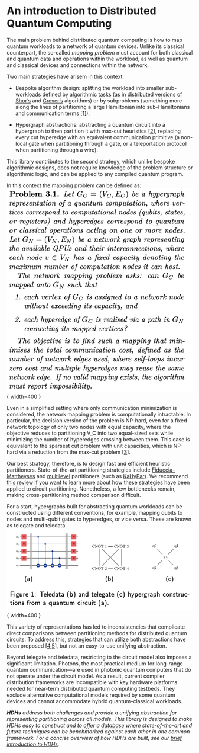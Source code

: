# An introduction to Distributed Quantum Computing

The main problem behind distributed quantum computing is how to map quantum workloads to a network of quantum devices.
Unlike its classical counterpart, the so-called *mapping problem* must account for both classical and quantum data and operations within the workload, as well as quantum and classical devices and connections within the network.

 Two main strategies have arisem in this context:

 * Bespoke algorithm design: splitting the workload into smaller sub-workloads defined by algorithmic tasks (as in distributed versions of [Shor’s](https://arxiv.org/abs/2207.05976) and [Grover’s](https://arxiv.org/abs/2204.10487) algorithms) or by subproblems (something more along the lines of partitioning a large Hamiltonian into sub-Hamiltonians and communication terms [[1](https://arxiv.org/html/2411.02881v1)]).

 * Hypergraph abstractions: abstracting a quantum circuit into a hypergraph to then partition it with max-cut heuristics [[2](https://arxiv.org/abs/1811.10972)], replacing every cut hyperedge with an equivalent communication primitive (a non-local gate when partitioning through a gate, or a teleportation protocol when partitioning through a wire).
 
This library contributes to the second strategy, which unlike bespoke algorithmic designs, 
does not require knowledge of the problem structure or algorithmic logic, and can be applied to any compiled quantum program.

In this context the mapping problem can be defined as:
![TGD](img/problem.png){ width=400 }

Even in a simplified setting where only communication minimization is considered, the network mapping problem is computationally intractable.
In particular, the decision version of the problem is NP-hard, even for a fixed network topology of only two nodes with equal capacity, where the objective reduces 
to partitioning V_C into two equal-sized sets while minimizing the number of hyperedges crossing between them.
This case is equivalent to the sparsest cut problem with unit capacities, which is NP-hard via a reduction from the max-cut problem [[3](https://dl.acm.org/doi/10.5555/1987042.1987056)].

Our best strategy, therefore, is to design fast and efficient heuristic partitioners.
State-of-the-art partitioning strategies include [Fiduccia–Mattheyses](https://en.wikipedia.org/wiki/Fiduccia–Mattheyses_algorithm) and [multilevel](https://arxiv.org/abs/2503.19082) partitioners (such as [KaHyPar](https://kahypar.org)).
We recommend [this review](https://www.semanticscholar.org/paper/Review-of-Distributed-Quantum-Computing.-From-QPU-Barral-Cardama/639518d8cd950c0ccce4721eb18a470a44f63410) if you want to learn more about how these strategies have been applied to circuit partitioning.
Nonetheless, a few bottlenecks remain, making cross-partitioning method comparison difficult.

For a start, hypergraphs built for abstracting quantum workloads can be constructed using different conventions, for example, mapping qubits to nodes and multi-qubit gates to hyperedges, or vice versa.
These are known as telegate and teledata.
![TGD](img/tgd.png){ width=400 }

This variety of representations has led to inconsistencies that complicate direct comparisons between partitioning methods for distributed quantum circuits.
To address this, strategies that can utilize both abstractions have been proposed [[4](https://arxiv.org/abs/2505.01184),[5](https://arxiv.org/abs/2408.01424)], but not an easy-to-use unifying abstraction.

Beyond telegate and teledata, restricting to the circuit model also imposes a significant limitation.
Photons, the most practical medium for long-range quantum communication—are used in photonic quantum computers that do not operate under the circuit model.
As a result, current compiler distribution frameworks are incompatible with key hardware platforms needed for near-term distributed quantum computing testbeds.
They exclude alternative computational models required by some quantum devices and cannot accommodate hybrid quantum–classical workloads.

***HDHs** address both challenges and provide a unifying abstraction for representing partitioning across all models.
This library is designed to make HDHs easy to construct and to offer a [database](database.md) where state-of-the-art and future techniques can be benchmarked against each other in one common framework.
For a concise overview of how HDHs are built, see our [brief introduction to HDHs](hdh.md).*